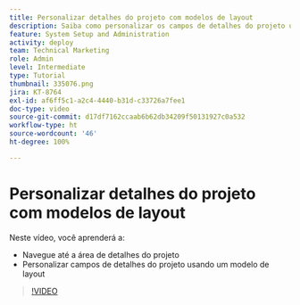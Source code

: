 ```yaml
---
title: Personalizar detalhes do projeto com modelos de layout
description: Saiba como personalizar os campos de detalhes do projeto usando um modelo de layout.
feature: System Setup and Administration
activity: deploy
team: Technical Marketing
role: Admin
level: Intermediate
type: Tutorial
thumbnail: 335076.png
jira: KT-8764
exl-id: af6ff5c1-a2c4-4440-b31d-c33726a7fee1
doc-type: video
source-git-commit: d17df7162ccaab6b62db34209f50131927c0a532
workflow-type: ht
source-wordcount: '46'
ht-degree: 100%

---
```


# Personalizar detalhes do projeto com modelos de layout

Neste vídeo, você aprenderá a:

* Navegue até a área de detalhes do projeto
* Personalizar campos de detalhes do projeto usando um modelo de layout

>[!VIDEO](https://video.tv.adobe.com/v/335076/?quality=12&learn=on&enablevpops)
